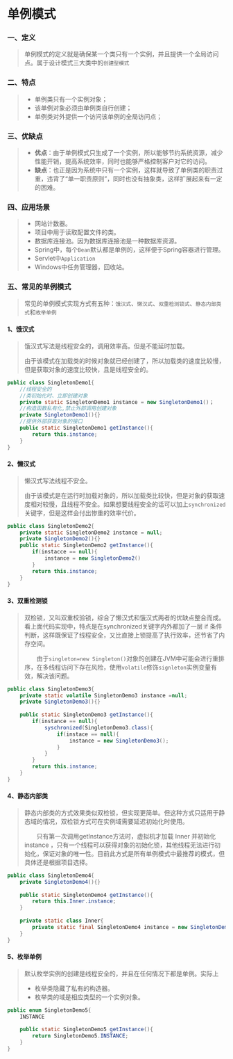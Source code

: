 # 单例模式

### 一、定义

>单例模式的定义就是确保某一个类只有一个实例，并且提供一个全局访问点。属于设计模式三大类中的`创建型模式`

### 二、特点

>- 单例类只有一个实例对象；
>- 该单例对象必须由单例类自行创建；
>- 单例类对外提供一个访问该单例的全局访问点；

### 三、优缺点

>- **优点**：由于单例模式只生成了一个实例，所以能够节约系统资源，减少性能开销，提高系统效率，同时也能够严格控制客户对它的访问。
>- **缺点**：也正是因为系统中只有一个实例，这样就导致了单例类的职责过重，违背了“单一职责原则”，同时也没有抽象类，这样扩展起来有一定的困难。

### 四、应用场景

>- 网站计数器。
>- 项目中用于读取配置文件的类。
>- 数据库连接池。因为数据库连接池是一种数据库资源。
>- Spring中，每个`Bean`默认都是单例的，这样便于Spring容器进行管理。
>- Servlet中`Application`
>- Windows中任务管理器，回收站。

### 五、常见的单例模式

>常见的单例模式实现方式有五种：`饿汉式`、`懒汉式`、`双重检测锁式`、`静态内部类式`和`枚举单例`

#### 1、饿汉式

>饿汉式写法是线程安全的，调用效率高。但是不能延时加载。
>
>由于该模式在加载类的时候对象就已经创建了，所以加载类的速度比较慢，但是获取对象的速度比较快，且是线程安全的。

```java
public class SingletonDemo1{
    //线程安全的
    //类初始化时、立即创建对象
    private static SingletonDemo1 instance = new SingletonDemo1()；
    //构造函数私有化,禁止外部调用创建对象
    private SingletonDemo1(){}
    //提供外部获取对象的接口
    public static SingletonDemo1 getInstance(){
        return this.instance;
    }
}
```

#### 2、懒汉式

>懒汉式写法线程不安全。
>
>由于该模式是在运行时加载对象的，所以加载类比较快，但是对象的获取速度相对较慢，且线程不安全。如果想要线程安全的话可以加上`synchronized`关键字，但是这样会付出惨重的效率代价。

```java
public class SingletonDemo2{
    private static SingletonDemo2 instance = null;
    private SingletonDemo2(){}
    public static SingletonDemo2 getInstance(){
        if(instacce == null){
            instance = new SingletonDemo2()
        }
        return this.instance;
    }
}
```

#### 3、双重检测锁

>双检锁，又叫双重校验锁，综合了懒汉式和饿汉式两者的优缺点整合而成。看上面代码实现中，特点是在synchronized关键字内外都加了一层 if 条件判断，这样既保证了线程安全，又比直接上锁提高了执行效率，还节省了内存空间。
>
>　　由于`singleton=new Singleton()`对象的创建在JVM中可能会进行重排序，在多线程访问下存在风险，使用`volatile`修饰`signleton`实例变量有效，解决该问题。

```java
public class SingletonDemo3{
    private static volatile SingletonDemo3 instance =null;
    private SingletonDemo3(){}
    
    public static SingletonDemo3 getInstance(){
        if(instance == null){
            syschronized(SingletonDemo3.class){
                if(instace == null){
                    instance = new SingletonDemo3();
                }
            }
        }
        return this.instance;
    }
}
```

#### 4、静态内部类

>​		静态内部类的方式效果类似双检锁，但实现更简单。但这种方式只适用于静态域的情况，双检锁方式可在实例域需要延迟初始化时使用。
>
>　　只有第一次调用getInstance方法时，虚拟机才加载 Inner 并初始化instance ，只有一个线程可以获得对象的初始化锁，其他线程无法进行初始化，保证对象的唯一性。目前此方式是所有单例模式中最推荐的模式，但具体还是根据项目选择。

```java
public class SingletonDemo4{
    private SingletonDemo4(){}
    
    public static SingletonDemo4 getInstance(){
        return this.Inner.instance;
    }
    
    private static class Inner{
        private static final SingletonDemo4 instance = new SingletonDemo4();
    }
}
```

#### 5、枚举单例

>默认枚举实例的创建是线程安全的，并且在任何情况下都是单例。实际上
>
>- 枚举类隐藏了私有的构造器。
>- 枚举类的域是相应类型的一个实例对象。

```java
public enum SingletonDemo5{
    INSTANCE
        
    public static SingletonDemo5 getInstance(){
        return SingletonDemo5.INSTANCE;
    }
}
```


